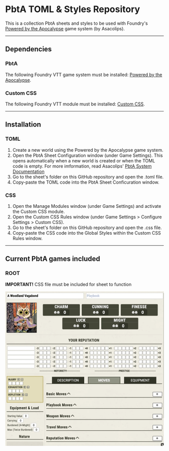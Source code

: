 # PbtA TOML & Styles Repository

This is a collection PbtA sheets and styles to be used with Foundry's [Powered by the Apocalypse](https://gitlab.com/asacolips-projects/foundry-mods/pbta) game system (by Asacolips).

---

## Dependencies

### PbtA

The following Foundry VTT game system must be installed: [Powered by the Apocalypse](https://foundryvtt.com/packages/pbta).

### Custom CSS

The following Foundry VTT module must be installed: [Custom CSS](https://foundryvtt.com/packages/custom-css).

---

## Installation

### TOML

1. Create a new world using the Powered by the Apocalypse game system.
2. Open the PbtA Sheet Configuration window (under Game Settings). This opens automatically when a new world is created or when the TOML code is empty. For more imformation, read Asacolips' [PbtA System Documentation](https://asacolips.gitbook.io/pbta-system/)
3.  Go to the sheet's folder on this GitHub repository and open the .toml file.
4. Copy-paste the TOML code into the PbtA Sheet Conficuration window.

### CSS

1. Open the Manage Modules window (under Game Settings) and activate the Custom CSS module.
2. Open the Custom CSS Rules window (under Game Settings > Configure Settings > Custom CSS).
3.  Go to the sheet's folder on this GitHub repository and open the .css file.
4. Copy-paste the CSS code into the Global Styles within the Custom CSS Rules window.

---

## Current PbtA games included

### ROOT

**IMPORTANT!** CSS file must be included for sheet to function

![alt text](https://raw.githubusercontent.com/gonzaPaEst/pbta-toml-repo/main/root/root-actor-sheet.webp "Root actor sheet")